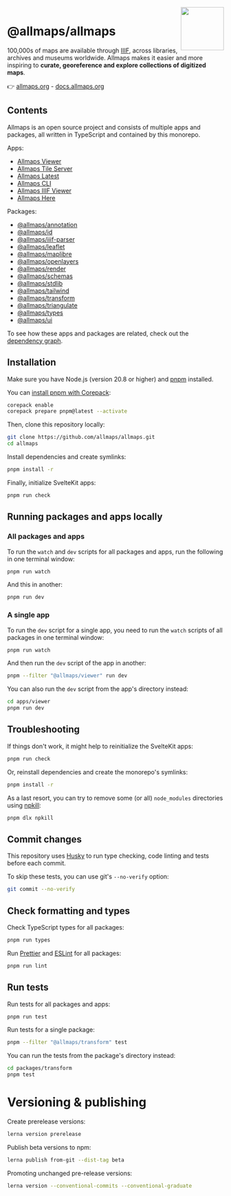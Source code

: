 <img src=",/packages/ui/src/lib/shared/images/allmaps-logo.svg" width="100" align="right" />

# @allmaps/allmaps

100,000s of maps are available through [IIIF](https://iiif.io/), across libraries, archives and museums worldwide. Allmaps makes it easier and more inspiring to **curate, georeference and explore collections of digitized maps**.

👉 [allmaps.org](https://allmaps.org/) - [docs.allmaps.org](https://docs.allmaps.org/)

## Contents

Allmaps is an open source project and consists of multiple apps and packages, all written in TypeScript and contained by this monorepo.

Apps:

- [Allmaps Viewer](apps/viewer)
- [Allmaps Tile Server](apps/tileserver)
- [Allmaps Latest](apps/latest)
- [Allmaps CLI](apps/cli)
  <!-- - [Allmaps Explore](apps/explore) -->
  <!-- - [Allmaps Info](apps/info) -->
- [Allmaps IIIF Viewer](apps/iiif)
- [Allmaps Here](apps/here)

Packages:

- [@allmaps/annotation](packages/annotation)
- [@allmaps/id](packages/id)
- [@allmaps/iiif-parser](packages/iiif-parser)
- [@allmaps/leaflet](packages/leaflet)
- [@allmaps/maplibre](packages/maplibre)
- [@allmaps/openlayers](packages/openlayers)
- [@allmaps/render](packages/render)
- [@allmaps/schemas](packages/schemas)
- [@allmaps/stdlib](packages/stdlib)
- [@allmaps/tailwind](packages/tailwind)
- [@allmaps/transform](packages/transform)
- [@allmaps/triangulate](packages/triangulate)
- [@allmaps/types](packages/types)
- [@allmaps/ui](packages/ui)

To see how these apps and packages are related, check out the [dependency graph](https://observablehq.com/@allmaps/javascript-dependencies).

## Installation

Make sure you have Node.js (version 20.8 or higher) and [pnpm](https://pnpm.io/) installed.

You can [install pnpm with Corepack](https://pnpm.io/installation#using-corepack):

```sh
corepack enable
corepack prepare pnpm@latest --activate
```

Then, clone this repository locally:

```sh
git clone https://github.com/allmaps/allmaps.git
cd allmaps
```

Install dependencies and create symlinks:

```sh
pnpm install -r
```

Finally, initialize SvelteKit apps:

```sh
pnpm run check
```

## Running packages and apps locally

### All packages and apps

To run the `watch` and `dev` scripts for all packages and apps, run the following in one terminal window:

```sh
pnpm run watch
```

And this in another:

```sh
pnpm run dev
```

### A single app

To run the `dev` script for a single app, you need to run the `watch` scripts of all packages in one terminal window:

```sh
pnpm run watch
```

And then run the `dev` script of the app in another:

```sh
pnpm --filter "@allmaps/viewer" run dev
```

You can also run the `dev` script from the app's directory instead:

```sh
cd apps/viewer
pnpm run dev
```

## Troubleshooting

If things don't work, it might help to reinitialize the SvelteKit apps:

```sh
pnpm run check
```

Or, reinstall dependencies and create the monorepo's symlinks:

```sh
pnpm install -r
```

As a last resort, you can try to remove some (or all) `node_modules` directories using [npkill](https://npkill.js.org/):

```sh
pnpm dlx npkill
```

## Commit changes

This repository uses [Husky](https://typicode.github.io/husky/) to run type checking, code linting and tests before each commit.

To skip these tests, you can use git's `--no-verify` option:

```sh
git commit --no-verify
```

## Check formatting and types

Check TypeScript types for all packages:

```sh
pnpm run types
```

Run [Prettier](https://prettier.io/) and [ESLint](https://eslint.org/) for all packages:

```sh
pnpm run lint
```

## Run tests

Run tests for all packages and apps:

```sh
pnpm run test
```

Run tests for a single package:

```sh
pnpm --filter "@allmaps/transform" test
```

You can run the tests from the package's directory instead:

```sh
cd packages/transform
pnpm test
```

# Versioning & publishing

Create prerelease versions:

```sh
lerna version prerelease
```

Publish beta versions to npm:

```sh
lerna publish from-git --dist-tag beta
```

Promoting unchanged pre-release versions:

```sh
lerna version --conventional-commits --conventional-graduate
```

